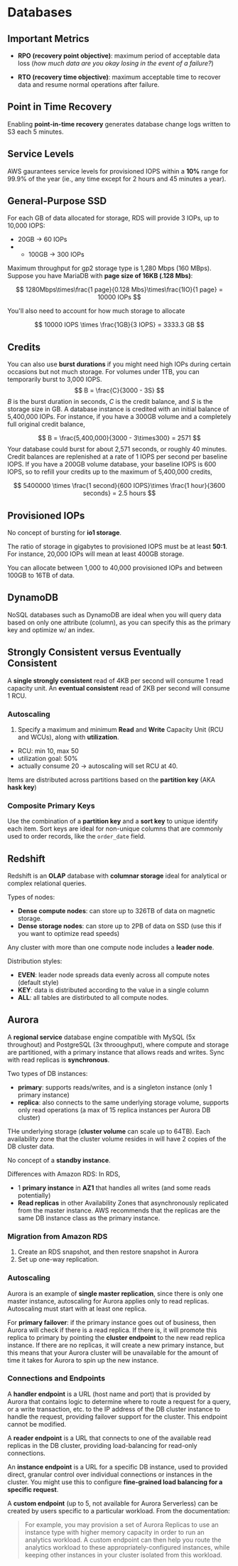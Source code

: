 # Databases



## Important Metrics

* **RPO (recovery point objective)**: maximum period of acceptable data loss (*how much data are you okay losing in the event of a failure?*)

* **RTO (recovery time objective)**: maximum acceptable time to recover data and resume normal operations after failure.

## Point in Time Recovery


Enabling **point-in-time recovery** generates database change logs written to S3 each 5 minutes. 

## Service Levels

AWS gaurantees service levels for provisioned IOPS within a **10%** range for 99.9% of the year (ie., any time except for 2 hours and 45 minutes a year).

## General-Purpose SSD

For each GB of data allocated for storage, RDS will provide 3 IOPs, up to 10,000 IOPS:

* 20GB $\rightarrow$ 60 IOPs
* * 100GB $\rightarrow$ 300 IOPs

Maximum throughput for gp2 storage type is 1,280 Mbps (160 MBps). Suppose you have MariaDB with **page size of 16KB (.128 Mbs)**:

$$
1280Mbps\times\frac{1 page}{0.128 Mbs}\times\frac{1IO}{1 page} = 10000 IOPs
$$

You'll also need to account for how much storage to allocate

$$
10000 IOPS \times \frac{1GB}{3 IOPS} = 3333.3 GB
$$

## Credits
You can also use **burst durations** if you might need high IOPs during certain occasions but not much storage. For volumes under 1TB, you can temporarily burst to 3,000 IOPS.
$$
B = \frac{C}{3000 - 3S}
$$
$B$ is the burst duration in seconds, $C$ is the credit balance, and $S$ is the storage size in GB. A database instance is credited with an initial balance of 5,400,000 IOPs. For instance, if you have a 300GB volume and a completely full original credit balance,

$$
B = \frac{5,400,000}{3000 - 3\times300} = 2571
$$
Your database could burst for about 2,571 seconds, or roughly 40 minutes. Credit balances are replenished at a rate of 1 IOPS per second per baseline IOPS. If you have a 200GB volume database, your baseline IOPS is 600 IOPS, so to refill your credits up to the maximum of 5,400,000 credits,

$$
5400000 \times \frac{1 second}{600 IOPS}\times \frac{1 hour}{3600 seconds} = 2.5 hours
$$

## Provisioned IOPs

No concept of bursting for **io1 storage**.

The ratio of storage in gigabytes to provisioned IOPS must be at least **50:1**. For instance, 20,000 IOPs will mean at least 400GB storage.

You can allocate between 1,000 to 40,000 provisioned IOPs and between 100GB to 16TB of data. 

## DynamoDB 

NoSQL databases such as DynamoDB are ideal when you will query data based on only one attribute (column), as you can specify this as the primary key and optimize w/ an index. 


## Strongly Consistent versus Eventually Consistent

A **single strongly consistent** read of 4KB per second will consume 1 read capacity unit. An **eventual consistent** read of 2KB per second will consume 1 RCU.

### Autoscaling

1. Specify a maximum and minimum **Read** and **Write** Capacity Unit (RCU and WCUs), along with **utilization**.

* RCU: min 10, max 50
* utilization goal: 50%
* actually consume 20 -> autoscaling will set RCU at 40.

Items are distributed across partitions based on the **partition key** (AKA **hask key**)

### Composite Primary Keys

Use the combination of a **partition key** and a **sort key** to unique identify each item. Sort keys are ideal for non-unique columns that are commonly used to order records, like the `order_date` field.

## Redshift

Redshift is an **OLAP** database with **columnar storage** ideal for analytical or complex relational queries.

Types of nodes:
* **Dense compute nodes**: can store up to 326TB of data on magnetic storage.
* **Dense storage nodes**: can store up to 2PB of data on SSD (use this if you want to optimize read speeds)

Any cluster with more than one compute node includes a **leader node**.

Distribution styles:
* **EVEN**: leader node spreads data evenly across all compute notes (default style)
* **KEY**: data is distributed according to the value in a single column
* **ALL**: all tables are distirbuted to all compute nodes.

## Aurora

A **regional service** database engine compatible with MySQL (5x throughout) and PostgreSQL (3x throoughput), where compute and storage are partitioned, with a primary instance that allows reads and writes. Sync with read replicas is **synchronous**.

Two types of DB instances:
* **primary**: supports reads/writes, and is a singleton instance (only 1 primary instance)
* **replica**: also connects to the same underlying storage volume, supports only read operations (a max of 15 replica instances per Aurora DB cluster)

THe underlying storage (**cluster volume** can scale up to 64TB). Each availability zone that the cluster volume resides in will have 2 copies of the DB cluster data.

No concept of a **standby instance**.

Differences with Amazon RDS:
In RDS,
* 1 **primary instance** in **AZ1** that handles all writes (and some reads potentially)
* **Read replicas** in other Availability Zones that asynchronously replicated from the master instance. AWS recommends that the replicas are the same DB instance class as the primary instance.

### Migration from Amazon RDS
1. Create an RDS snapshot, and then restore snapshot in Aurora
2. Set up one-way replication.

### Autoscaling

Aurora is an example of **single master replication**, since there is only one master instance, autoscaling for Aurora applies only to read replicas. Autoscaling must start with at least one replica. 

For **primary failover**: if the primary instance goes out of business, then Aurora will check if there is a read replica. If there is, it will promote this replica to primary by pointing the **cluster endpoint** to the new read replica instance. If there are no replicas, it will create a new primary instance, but this means that your Aurora cluster will be unavailable for the amount of time it takes for Aurora to spin up the new instance. 

### Connections and Endpoints

A **handler endpoint** is a URL (host name and port) that is provided by Aurora that contains logic to determine where to route a request for a query, or a write transaction, etc. to the IP address of the DB cluster instance to handle the request, providing failover support for the cluster. This endpoint cannot be modified. 

A **reader endpoint** is a URL that connects to one of the available read replicas in the DB cluster, providing load-balancing for read-only connections. 

An **instance endpoint** is a URL for a specific DB instance, used to provided direct, granular control over individual connections or instances in the cluster. You might use this to configure **fine-grained load balancing for a specific request**. 

A **custom endpoint** (up to 5, not available for Aurora Serverless) can be created by users specific to a particular workload. From the documentation:

> For example, you may provision a set of Aurora Replicas to use an instance type with higher memory capacity in order to run an analytics workload. A custom endpoint can then help you route the analytics workload to these appropriately-configured instances, while keeping other instances in your cluster isolated from this workload. 